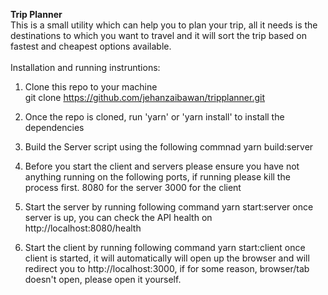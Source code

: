 <strong>Trip Planner</strong><br>
This is a small utility which can help you to plan your trip, all it needs is the destinations to which you want to travel and it will sort the trip based on fastest and cheapest options available.
<br><br>
Installation and running instruntions:

1. Clone this repo to your machine <br>
   git clone https://github.com/jehanzaibawan/tripplanner.git

2. Once the repo is cloned, run 'yarn' or 'yarn install' to install the dependencies

3. Build the Server script using the following commnad
   yarn build:server

4. Before you start the client and servers please ensure you have not anything running on the following ports, if running please kill the process first.
   8080 for the server
   3000 for the client

5. Start the server by running following command
   yarn start:server
   once server is up, you can check the API health on http://localhost:8080/health

6. Start the client by running following command
   yarn start:client
   once client is started, it will automatically will open up the browser and will redirect you to http://localhost:3000, if for some reason, browser/tab doesn't open, please open it yourself.
